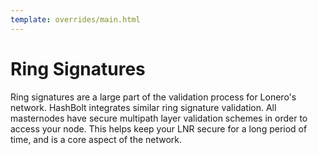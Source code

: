 ```yaml
---
template: overrides/main.html
---
```


# Ring Signatures

Ring signatures are a large part of the validation process for Lonero's network. HashBolt integrates similar ring signature validation. All masternodes have secure multipath layer validation schemes in order to access your node. This helps keep your LNR secure for a long period of time, and is a core aspect of the network.

